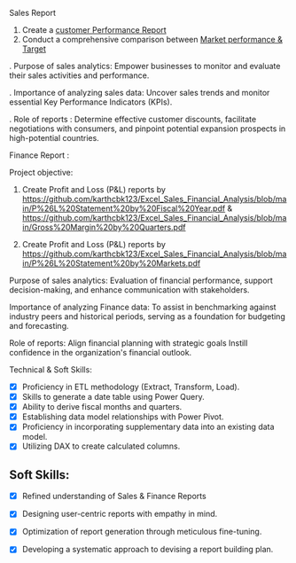 Sales Report



1. Create a [customer Performance Report](https://github.com/karthcbk123/Excel_Sales_Financial_Analysis/blob/main/Customer%20Performance%20Report.pdf)
2.  Conduct a comprehensive comparison between [Market performance & Target](https://github.com/karthcbk123/Excel_Sales_Financial_Analysis/blob/main/Market%20Performance%20vs%20Target%20Report.pdf)


.     Purpose of sales analytics: Empower businesses to monitor and evaluate their sales activities and performance.

 .    Importance of analyzing sales data: Uncover sales trends and monitor essential Key Performance Indicators (KPIs).

 .     Role of reports  : Determine effective customer discounts, facilitate negotiations with consumers, and pinpoint potential expansion prospects in high-potential countries.

   
Finance Report :


Project objective:

 
1. Create Profit and Loss (P&L) reports by https://github.com/karthcbk123/Excel_Sales_Financial_Analysis/blob/main/P%26L%20Statement%20by%20Fiscal%20Year.pdf & https://github.com/karthcbk123/Excel_Sales_Financial_Analysis/blob/main/Gross%20Margin%20by%20Quarters.pdf

2.  Create Profit and Loss (P&L) reports by  https://github.com/karthcbk123/Excel_Sales_Financial_Analysis/blob/main/P%26L%20Statement%20by%20Markets.pdf
  

Purpose of sales analytics: Evaluation of financial performance, support decision-making, and enhance communication with stakeholders.

Importance of analyzing Finance data: To assist in benchmarking against industry peers and historical periods, serving as a foundation for budgeting and forecasting.

Role of reports: Align financial planning with strategic goals Instill confidence in the organization's financial outlook.


Technical & Soft Skills:
- [x]	Proficiency in ETL methodology (Extract, Transform, Load).
- [x]	Skills to generate a date table using Power Query.
- [x]	Ability to derive fiscal months and quarters.
- [x]	Establishing data model relationships with Power Pivot.
- [x]	Proficiency in incorporating supplementary data into an existing data model.
- [x]	Utilizing DAX to create calculated columns.

## Soft Skills:
- [x]	Refined understanding of Sales & Finance Reports
- [x]	Designing user-centric reports with empathy in mind.
- [x]	Optimization of report generation through meticulous fine-tuning.
- [x]	Developing a systematic approach to devising a report building plan.

      
